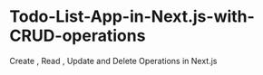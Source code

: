 # Todo-List-App-in-Next.js-with-CRUD-operations
Create , Read , Update  and Delete Operations in Next.js
